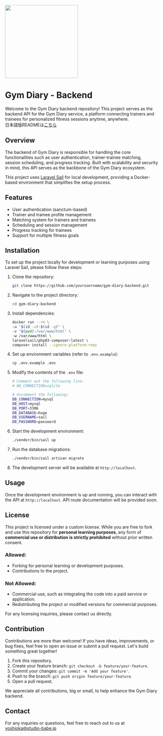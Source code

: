 <img src="https://github.com/user-attachments/assets/826276a0-f9ee-4dc1-8bcc-d1db61efeb32" style="width: 240px;" />

# Gym Diary - Backend

Welcome to the Gym Diary backend repository! This project serves as the backend API for the Gym Diary service, a platform connecting trainers and trainees for personalized fitness sessions anytime, anywhere.  
日本語版READMEは[こちら](https://github.com/yuki00yossi/gymdiary-web/blob/main/README-ja.md)
## Overview

The backend of Gym Diary is responsible for handling the core functionalities such as user authentication, trainer-trainee matching, session scheduling, and progress tracking. Built with scalability and security in mind, this API serves as the backbone of the Gym Diary ecosystem.

This project uses [Laravel Sail](https://laravel.com/docs/11.x/sail) for local development, providing a Docker-based environment that simplifies the setup process.

## Features

- User authentication (sanctum-based)
- Trainer and trainee profile management
- Matching system for trainers and trainees
- Scheduling and session management
- Progress tracking for trainees
- Support for multiple fitness goals

## Installation

To set up the project locally for development or learning purposes using Laravel Sail, please follow these steps:

1. Clone the repository:
    ```bash
    git clone https://github.com/yourusername/gym-diary-backend.git
    ```

2. Navigate to the project directory:
    ```bash
    cd gym-diary-backend
    ```

3. Install dependencies:
    ```bash
    docker run --rm \
    -u "$(id -u):$(id -g)" \
    -v "$(pwd):/var/www/html" \
    -w /var/www/html \
    laravelsail/php83-composer:latest \
    composer install --ignore-platform-reqs
    ```

4. Set up environment variables (refer to `.env.example`):
    ```bash
    cp .env.example .env
    ```

5. Modify the contents of the `.env` file:
    ```bash
    # Comment out the following line:
    # DB_CONNECTION=sqlite

    # Uncomment the following:
    DB_CONNECTION=mysql
    DB_HOST=mysql
    DB_PORT=3306
    DB_DATABASE=hoge
    DB_USERNAME=sail
    DB_PASSWORD=password
    ```

6. Start the development environment:
    ```bash
    ./vendor/bin/sail up
    ```

7. Run the database migrations:
    ```bash
    ./vendor/bin/sail artisan migrate
    ```

8. The development server will be available at `http://localhost`.


## Usage

Once the development environment is up and running, you can interact with the API at `http://localhost`. API route documentation will be provided soon.

## License

This project is licensed under a custom license. While you are free to fork and use this repository for **personal learning purposes**, any form of **commercial use or distribution is strictly prohibited** without prior written consent.

### Allowed:
- Forking for personal learning or development purposes.
- Contributions to the project.

### Not Allowed:
- Commercial use, such as integrating the code into a paid service or application.
- Redistributing the project or modified versions for commercial purposes.

For any licensing inquiries, please contact us directly.

## Contribution

Contributions are more than welcome! If you have ideas, improvements, or bug fixes, feel free to open an issue or submit a pull request. Let's build something great together!

1. Fork this repository.
2. Create your feature branch: `git checkout -b feature/your-feature`.
3. Commit your changes: `git commit -m 'Add your feature'`.
4. Push to the branch: `git push origin feature/your-feature`.
5. Open a pull request.

We appreciate all contributions, big or small, to help enhance the Gym Diary backend.

## Contact

For any inquiries or questions, feel free to reach out to us at yoshioka@studio-babe.jp

